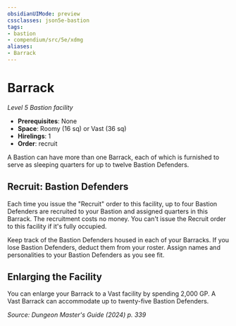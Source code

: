 ```yaml
---
obsidianUIMode: preview
cssclasses: json5e-bastion
tags:
- bastion
- compendium/src/5e/xdmg
aliases:
- Barrack
---
```

# Barrack
*Level 5 Bastion facility*  

- **Prerequisites**: None
- **Space**: Roomy (16 sq) or Vast (36 sq)
- **Hirelings**: 1
- **Order**: recruit

A Bastion can have more than one Barrack, each of which is furnished to serve as sleeping quarters for up to twelve Bastion Defenders.

## Recruit: Bastion Defenders

Each time you issue the "Recruit" order to this facility, up to four Bastion Defenders are recruited to your Bastion and assigned quarters in this Barrack. The recruitment costs no money. You can't issue the Recruit order to this facility if it's fully occupied.

Keep track of the Bastion Defenders housed in each of your Barracks. If you lose Bastion Defenders, deduct them from your roster. Assign names and personalities to your Bastion Defenders as you see fit.

## Enlarging the Facility

You can enlarge your Barrack to a Vast facility by spending 2,000 GP. A Vast Barrack can accommodate up to twenty-five Bastion Defenders.

*Source: Dungeon Master's Guide (2024) p. 339*